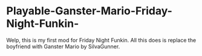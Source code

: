 # Playable-Ganster-Mario-Friday-Night-Funkin-


Welp, this is my first mod for Friday Night Funkin. All this does is replace the boyfriend with Ganster Mario by SilvaGunner.
